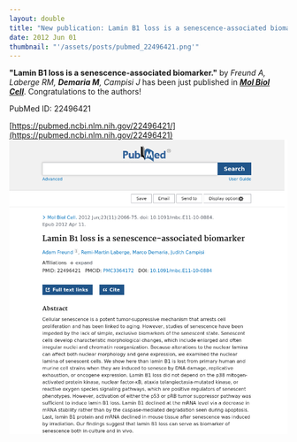 ```yaml
---
layout: double
title: "New publication: Lamin B1 loss is a senescence-associated biomarker"
date: 2012 Jun 01
thumbnail: "'/assets/posts/pubmed_22496421.png'"
---
```

<strong>"Lamin B1 loss is a senescence-associated biomarker."</strong> by <em>Freund A, Laberge RM, <strong>Demaria M</strong>, Campisi J</em>  has been just published in <em><strong><ins>Mol Biol Cell</ins></strong></em>.
Congratulations to the authors!
    
PubMed ID: 22496421
    
[https://pubmed.ncbi.nlm.nih.gov/22496421/](https://pubmed.ncbi.nlm.nih.gov/22496421)
![](/assets/posts/pubmed_22496421.png)
